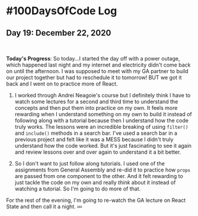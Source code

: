# #100DaysOfCode Log

## Day 19: December 22, 2020

<br>

**Today's Progress**: So today...I started the day off with a power outage, which happened last night and my internet and electricity didn't come back on until the afternoon. I was supposed to meet with my GA partner to build our project together but had to reschedule it to tomorrow! BUT we got it back and I went on to practice more of React. 

1. I worked through Andrei Neagoie's course but I definitely think I have to watch some lectures for a second and third time to understand the concepts and then put them into practice on my own. It feels more rewarding when I understand something on my own to build it instead of following along with a tutorial because then I understand how the code truly works. The lessons were an incredible breaking of using ```filter()``` and ```include()``` methods in a search bar. I've used a search bar in a previous project and felt like it was a MESS because I didn't truly understand how the code worked. But it's just fascinating to see it again and review lessons over and over again to understand it a bit better.


2. So I don't want to just follow along tutorials. I used one of the assignments from General Assembly and re-did it to practice how ```props``` are passed from one component to the other. And it felt rewarding to just tackle the code on my own and really *think* about it instead of watching a tutorial. So I'm going to do more of that.


For the rest of the evening, I'm going to re-watch the GA lecture on React State and then call it a night. 💤